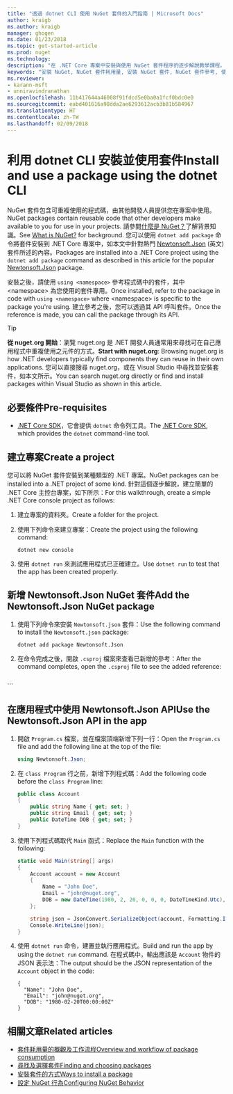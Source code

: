 ```yaml
---
title: "透過 dotnet CLI 使用 NuGet 套件的入門指南 | Microsoft Docs"
author: kraigb
ms.author: kraigb
manager: ghogen
ms.date: 01/23/2018
ms.topic: get-started-article
ms.prod: nuget
ms.technology: 
description: "在 .NET Core 專案中安裝與使用 NuGet 套件程序的逐步解說教學課程。"
keywords: "安裝 NuGet, NuGet 套件耗用量, 安裝 NuGet 套件, NuGet 套件參考, 使用 NuGet 套件"
ms.reviewer:
- karann-msft
- unniravindranathan
ms.openlocfilehash: 11b417644a46008f91fdcd5e0ba0a1fcf0bdc0e0
ms.sourcegitcommit: eabd401616a98dda2ae6293612acb3b81b584967
ms.translationtype: HT
ms.contentlocale: zh-TW
ms.lasthandoff: 02/09/2018
---
```

# <a name="install-and-use-a-package-using-the-dotnet-cli"></a><span data-ttu-id="d9e40-104">利用 dotnet CLI 安裝並使用套件</span><span class="sxs-lookup"><span data-stu-id="d9e40-104">Install and use a package using the dotnet CLI</span></span>

<span data-ttu-id="d9e40-105">NuGet 套件包含可重複使用的程式碼，由其他開發人員提供您在專案中使用。</span><span class="sxs-lookup"><span data-stu-id="d9e40-105">NuGet packages contain reusable code that other developers make available to you for use in your projects.</span></span> <span data-ttu-id="d9e40-106">請參閱[什麼是 NuGet？](../What-is-NuGet.md)了解背景知識。</span><span class="sxs-lookup"><span data-stu-id="d9e40-106">See [What is NuGet?](../What-is-NuGet.md) for background.</span></span> <span data-ttu-id="d9e40-107">您可以使用 `dotnet add package` 命令將套件安裝到 .NET Core 專案中，如本文中針對熱門 [Newtonsoft.Json](https://www.nuget.org/packages/Newtonsoft.Json/) \(英文\) 套件所述的內容。</span><span class="sxs-lookup"><span data-stu-id="d9e40-107">Packages are installed into a .NET Core project using the `dotnet add package` command as described in this article for the popular [Newtonsoft.Json](https://www.nuget.org/packages/Newtonsoft.Json/) package.</span></span>

<span data-ttu-id="d9e40-108">安裝之後，請使用 `using <namespace>` 參考程式碼中的套件，其中 \<namespace\> 為您使用的套件專用。</span><span class="sxs-lookup"><span data-stu-id="d9e40-108">Once installed, refer to the package in code with `using <namespace>` where \<namespace\> is specific to the package you're using.</span></span> <span data-ttu-id="d9e40-109">建立參考之後，您可以透過其 API 呼叫套件。</span><span class="sxs-lookup"><span data-stu-id="d9e40-109">Once the reference is made, you can call the package through its API.</span></span>

> [!Tip]
> <span data-ttu-id="d9e40-110">**從 nuget.org 開始**：瀏覽 nuget.org 是 .NET 開發人員通常用來尋找可在自己應用程式中重複使用之元件的方式。</span><span class="sxs-lookup"><span data-stu-id="d9e40-110">**Start with nuget.org**: Browsing nuget.org is how .NET developers typically find components they can reuse in their own applications.</span></span> <span data-ttu-id="d9e40-111">您可以直接搜尋 nuget.org，或在 Visual Studio 中尋找並安裝套件，如本文所示。</span><span class="sxs-lookup"><span data-stu-id="d9e40-111">You can search nuget.org directly or find and install packages within Visual Studio as shown in this article.</span></span>

## <a name="pre-requisites"></a><span data-ttu-id="d9e40-112">必要條件</span><span class="sxs-lookup"><span data-stu-id="d9e40-112">Pre-requisites</span></span>

- <span data-ttu-id="d9e40-113">[.NET Core SDK](https://www.microsoft.com/net/download/)，它會提供 `dotnet` 命令列工具。</span><span class="sxs-lookup"><span data-stu-id="d9e40-113">The [.NET Core SDK](https://www.microsoft.com/net/download/), which provides the `dotnet` command-line tool.</span></span>

## <a name="create-a-project"></a><span data-ttu-id="d9e40-114">建立專案</span><span class="sxs-lookup"><span data-stu-id="d9e40-114">Create a project</span></span>

<span data-ttu-id="d9e40-115">您可以將 NuGet 套件安裝到某種類型的 .NET 專案。</span><span class="sxs-lookup"><span data-stu-id="d9e40-115">NuGet packages can be installed into a .NET project of some kind.</span></span> <span data-ttu-id="d9e40-116">針對這個逐步解說，建立簡單的 .NET Core 主控台專案，如下所示：</span><span class="sxs-lookup"><span data-stu-id="d9e40-116">For this walkthrough, create a simple .NET Core console project as follows:</span></span>

1. <span data-ttu-id="d9e40-117">建立專案的資料夾。</span><span class="sxs-lookup"><span data-stu-id="d9e40-117">Create a folder for the project.</span></span>

1. <span data-ttu-id="d9e40-118">使用下列命令來建立專案：</span><span class="sxs-lookup"><span data-stu-id="d9e40-118">Create the project using the following command:</span></span>

    ```cli
    dotnet new console
    ```

1. <span data-ttu-id="d9e40-119">使用 `dotnet run` 來測試應用程式已正確建立。</span><span class="sxs-lookup"><span data-stu-id="d9e40-119">Use `dotnet run` to test that the app has been created properly.</span></span>

## <a name="add-the-newtonsoftjson-nuget-package"></a><span data-ttu-id="d9e40-120">新增 Newtonsoft.Json NuGet 套件</span><span class="sxs-lookup"><span data-stu-id="d9e40-120">Add the Newtonsoft.Json NuGet package</span></span>

1. <span data-ttu-id="d9e40-121">使用下列命令來安裝 `Newtonsoft.json` 套件：</span><span class="sxs-lookup"><span data-stu-id="d9e40-121">Use the following command to install the `Newtonsoft.json` package:</span></span>

    ```cli
    dotnet add package Newtonsoft.Json
    ```

1. <span data-ttu-id="d9e40-122">在命令完成之後，開啟 `.csproj` 檔案來查看已新增的參考：</span><span class="sxs-lookup"><span data-stu-id="d9e40-122">After the command completes, open the `.csproj` file to see the added reference:</span></span>

    ```xml
  <ItemGroup>
    <PackageReference Include="Newtonsoft.Json" Version="10.0.3" />
  </ItemGroup>
    ```

## <a name="use-the-newtonsoftjson-api-in-the-app"></a><span data-ttu-id="d9e40-123">在應用程式中使用 Newtonsoft.Json API</span><span class="sxs-lookup"><span data-stu-id="d9e40-123">Use the Newtonsoft.Json API in the app</span></span>

1. <span data-ttu-id="d9e40-124">開啟 `Program.cs` 檔案，並在檔案頂端新增下列一行：</span><span class="sxs-lookup"><span data-stu-id="d9e40-124">Open the `Program.cs` file and add the following line at the top of the file:</span></span>

    ```cs
    using Newtonsoft.Json;
    ```

1. <span data-ttu-id="d9e40-125">在 `class Program` 行之前，新增下列程式碼：</span><span class="sxs-lookup"><span data-stu-id="d9e40-125">Add the following code before the `class Program` line:</span></span>

    ```cs
    public class Account
    {
        public string Name { get; set; }
        public string Email { get; set; }
        public DateTime DOB { get; set; }
    }
    ```

1. <span data-ttu-id="d9e40-126">使用下列程式碼取代 `Main` 函式：</span><span class="sxs-lookup"><span data-stu-id="d9e40-126">Replace the `Main` function with the following:</span></span>

    ```cs
    static void Main(string[] args)
    {
        Account account = new Account
        {
            Name = "John Doe",
            Email = "john@nuget.org",
            DOB = new DateTime(1980, 2, 20, 0, 0, 0, DateTimeKind.Utc),
        };

        string json = JsonConvert.SerializeObject(account, Formatting.Indented);
        Console.WriteLine(json);
    }
    ```

1. <span data-ttu-id="d9e40-127">使用 `dotnet run` 命令，建置並執行應用程式。</span><span class="sxs-lookup"><span data-stu-id="d9e40-127">Build and run the app by using the `dotnet run` command.</span></span> <span data-ttu-id="d9e40-128">在程式碼中，輸出應該是 `Account` 物件的 JSON 表示法：</span><span class="sxs-lookup"><span data-stu-id="d9e40-128">The output should be the JSON representation of the `Account` object in the code:</span></span>

    ```output
    {
      "Name": "John Doe",
      "Email": "john@nuget.org",
      "DOB": "1980-02-20T00:00:00Z"
    }
    ```

## <a name="related-articles"></a><span data-ttu-id="d9e40-129">相關文章</span><span class="sxs-lookup"><span data-stu-id="d9e40-129">Related articles</span></span>

- [<span data-ttu-id="d9e40-130">套件耗用量的概觀及工作流程</span><span class="sxs-lookup"><span data-stu-id="d9e40-130">Overview and workflow of package consumption</span></span>](../consume-packages/overview-and-workflow.md)
- [<span data-ttu-id="d9e40-131">尋找及選擇套件</span><span class="sxs-lookup"><span data-stu-id="d9e40-131">Finding and choosing packages</span></span>](../consume-packages/finding-and-choosing-packages.md)
- [<span data-ttu-id="d9e40-132">安裝套件的方式</span><span class="sxs-lookup"><span data-stu-id="d9e40-132">Ways to install a package</span></span>](../consume-packages/ways-to-install-a-package.md)
- [<span data-ttu-id="d9e40-133">設定 NuGet 行為</span><span class="sxs-lookup"><span data-stu-id="d9e40-133">Configuring NuGet Behavior</span></span>](../consume-packages/configuring-nuget-behavior.md)
